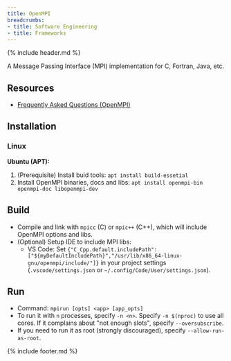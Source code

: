 ```yaml
---
title: OpenMPI
breadcrumbs:
- title: Software Engineering
- title: Frameworks
---
```

{% include header.md %}

A Message Passing Interface (MPI) implementation for C, Fortran, Java, etc.

## Resources

- [Frequently Asked Questions (OpenMPI)](https://www.open-mpi.org/faq/)

## Installation

### Linux

**Ubuntu (APT):**

1. (Prerequisite) Install buid tools: `apt install build-essetial`
1. Install OpenMPI binaries, docs and libs: `apt install openmpi-bin openmpi-doc libopenmpi-dev`

## Build

- Compile and link with `mpicc` (C) or `mpic++` (C++), which will include OpenMPI options and libs.
- (Optional) Setup IDE to include MPI libs:
    - VS Code: Set `{"C_Cpp.default.includePath": ["${myDefaultIncludePath}","/usr/lib/x86_64-linux-gnu/openmpi/include/"]}` in your project settings (`.vscode/settings.json` or `~/.config/Code/User/settings.json`).

## Run

- Command: `mpirun [opts] <app> [app_opts]`
- To run it with `n` processes, specify `-n <n>`. Specify `-n $(nproc)` to use all cores. If it complains about "not enough slots", specify `--oversubscribe`.
- If you need to run it as root (strongly discouraged), specify `--allow-run-as-root`.

{% include footer.md %}
